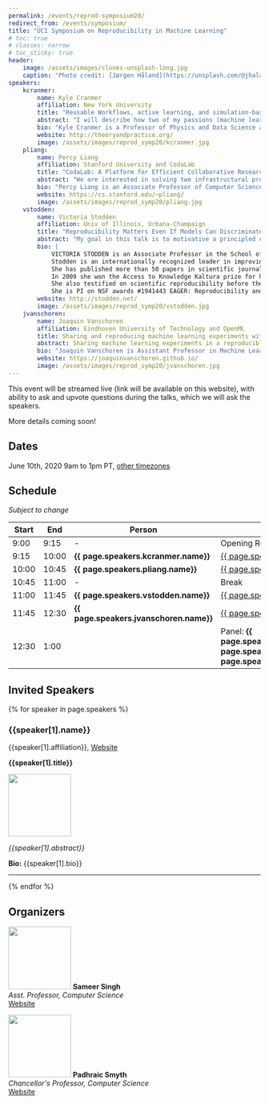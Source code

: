 ```yaml
---
permalink: /events/reprod-symposium20/
redirect_from: /events/symposium/
title: "UCI Symposium on Reproducibility in Machine Learning"
# toc: true
# classes: narrow
# toc_sticky: true
header:
    image: /assets/images/clones-unsplash-long.jpg
    caption: "Photo credit: [Jørgen Håland](https://unsplash.com/@jhaland?utm_source=unsplash&utm_medium=referral&utm_content=creditCopyText) on [Unsplash](https://unsplash.com/photos/4yOgRb_b_i4)"
speakers:
    kcranmer:
        name: Kyle Cranmer
        affiliation: New York University
        title: "Reusable Workflows, active learning, and simulation-based inference"
        abstract: "I will describe how two of my passions (machine learning and reproducible workflows) unexpectedly came together. In the context of particle physics, reproducibility is a serious challenge as the data analysis for a typical paper involves large teams working with heterogeneous software environments and loosely connected, informal workflows. However, reproducibility is not a particularly high priority for most physicists. Instead, we emphasized use cases that focused on reusing those workflows to answer new questions, and developed the REANA reproducible research data analysis platform to provide the needed functionality. Now we are developing APIs around these workflows and putting machine learning tools on top. For instance, we have active learning algorithms querying black box functions that are implemented by these workflows. Similarly, we use workflows to wrap complex simulation chains, which provide a causal, generative model with an intractable likelihood. Our recent work on likelihood-free inference (or simulation-based inference), which uses deep learning, leverages these workflows and raises new research questions when viewed holistically."
        bio: "Kyle Cranmer is a Professor of Physics and Data Science at New York University. He is an experimental particle physicists working, primarily, on the Large Hadron Collider, based in Geneva, Switzerland. Professor Cranmer obtained his Ph.D. in Physics from the University of Wisconsin-Madison in 2005 and his B.A. in Mathematics and Physics from Rice University. He was awarded the Presidential Early Career Award for Science and Engineering in 2007 and the National Science Foundation's Career Award in 2009. Professor Cranmer developed a framework that enables collaborative statistical modeling, which was used extensively for the discovery of the Higgs boson in July, 2012. His current interests are at the intersection of physics, statistics, and machine learning."
        website: http://theoryandpractice.org/
        image: /assets/images/reprod_symp20/kcranmer.jpg
    pliang:
        name: Percy Liang
        affiliation: Stanford University and CodaLab
        title: "CodaLab: A Platform for Efficient Collaborative Research"
        abstract: "We are interested in solving two infrastructural problems in data-centric fields such as machine learning: First, an inordinate amount of time is spent on preprocessing datasets, getting other people's code to run, writing evaluation/visualization scripts, with much of this effort duplicated across different research groups.  Second, a only static set of final results are ever published, leaving it up to the reader to guess how the various methods would fare in unreported scenarios.  I will present CodaLab, a new platform which aims to tackle these two problems by creating an online community around sharing and executing immutable components called bundles, thereby streamlining the research process."
        bio: "Percy Liang is an Associate Professor of Computer Science at Stanford University (B.S. from MIT, 2004; Ph.D. from UC Berkeley, 2011).  His two research goals are (i) to make machine learning more robust, fair, and interpretable; and (ii) to make computers easier to communicate with through natural language.  His awards include the Presidential Early Career Award for Scientists and Engineers (2019), IJCAI Computers and Thought Award (2016), an NSF CAREER Award (2016), a Sloan Research Fellowship (2015), and a Microsoft Research Faculty Fellowship (2014)."
        website: https://cs.stanford.edu/~pliang/
        image: /assets/images/reprod_symp20/pliang.jpg
    vstodden:
        name: Victoria Stodden
        affiliation: Univ of Illinois, Urbana-Champaign
        title: "Reproducibility Matters Even If Models Can Discriminate Perfectly Between Chihuahuas and Blueberry Muffins"
        abstract: "My goal in this talk is to motivative a principled connection between reproducibility and Machine Learning, and show how this connection suggests a new set of fundamental ML research questions. Starting from a counterfactual - suppose a trained model achieves perfect prediction on the test data - brings into focus two rationales for reproducibility 1) methodological and scientific: evaluating expected model performance on extrapolated data; comparing and benchmarking model performance; assessing model refinements and changes to the training set; and assessing software implementation and computational system impact on model prediction performance; and 2) ethical: computational transparency; model interpretability; efficiency and productivity. I will present work that demonstrates the value and importance of these rationales in practice. AIM, an Abstraction for Improving Machine Learning, is a novel structure leveraging reproducibility for assessing winners in ML tournaments such as Kaggle and CodaLab Competitions. AIM presents a structured delivery of the ML pipeline to enable the direct evaluation, comparison, and re-use of defined workflow steps. AIM is demonstrated on the famous leukemia classification dataset (Golub '99) to illustrate the connection between ML and reproducibility."
        bio: |
            VICTORIA STODDEN is an Associate Professor in the School of Information Sciences at the University of Illinois at Urbana Champaign, with affiliate appointments in the Departments of Statistics and Computer Science, the School of Law, and the National Center for Supercomputer Applications. She received a Ph.D. in Statistics from Stanford University and a Law Degree from Stanford Law School. She graduated magna cum laude with her Bachelor’s in Economics from the University of Ottawa and holds a master’s degree in Economics from the University of British Columbia. She held the Kauffman Innovation fellowship at Yale Law School and was a Berkman Klein fellow at Harvard Law School. She was a postdoctoral researcher at MIT and has held faculty positions at the University of California, Berkeley and Columbia University, before accepting a tenured position at the University of Illinois at Urbana Champaign.<br>
            Stodden is an internationally recognized leader in improving the reliability of scientific results in the face of increasingly sophisticated computational approaches to research: understanding when and how inferences from data are valid and reproducible, what it means to have replicated a result, the effect of big data and computation on scientific inference, the design and implementation of scientific validation systems, standards of openness and transparency for data and code sharing, and resolving legal and policy barriers to disseminating reproducible research.<br>
            She has published more than 50 papers in scientific journals and conference proceedings, and has co-edited two professional books, published in 2014, Privacy, Big Data, and the Public Good: Frameworks for Engagement, published by Cambridge University Press and Implementing Reproducible Research, published by Taylor & Francis.<br>
            In 2009 she won the Access to Knowledge Kaltura prize for her publication on legal issues in reproducible research and scientific innovation. She serves on the Advisory Committee for the National Academy of Engineering Online Ethics Center for Ethics Education in Engineering and Science, and has served on the National Academies of Science, Engineering, and Medicine committees: “Reproducibility and Replication in Science” and “Fostering Research Integrity” and the NASEM Roundtable on "Data Science Post-Secondary Education." She co-chaired the National Science Foundation Advisory Committee for Cyberinfrastructure and was a member of the National Science Foundation Directorate for Computer and Information Science and Engineering (CISE) Advisory Committee. She has been quoted in The Economist (2013) and interviewed by publications such as Nature (2016) on research reproducibility.<br>
            She also testified on scientific reproducibility before the Congressional House Committee on Science, Space and Technology for the March 5, 2013 hearing on Scientific Integrity & Transparency.<br>
            She is PI on NSF awards #1941443 EAGER: Reproducibility and Cyberinfrastructure for Computational and Data-Enabled Science, and #1839010: EAGER: Preserve/Destroy Decisions for Simulation Data in Computational Physics and Beyond; and she is co-PI on the NSF award #1541450: CC*DNI DIBBS: Merging Science and Cyberinfrastructure Pathways: The Whole Tale. Her website is <a href="https://stodden.net">https://stodden.net</a>.
        website: http://stodden.net/
        image: /assets/images/reprod_symp20/vstodden.jpg
    jvanschoren:
        name: Joaquin Vanschoren
        affiliation: Eindhoven University of Technology and OpenML
        title: Sharing and reproducing machine learning experiments with OpenML
        abstract: Sharing machine learning experiments in a reproducible way is a lot of work. However, what if we could automatically track every detail of our experiments and share them together with our results? OpenML is an open online platform where one cannot only share datasets, but also entire machine experiments. It has integrations into many machine learning libraries so that experiments run with these libraries are automatically shared in a fully reproducible way. This also means that the shared experiments can be used in many innovative ways. This talk will cover what is possible today, our experiences with making experiments reproducible, as well as open problems and future plans.
        bio: "Joaquin Vanschoren is Assistant Professor in Machine Learning at the Eindhoven University of Technology. His research focuses on machine learning, meta-learning, and understanding and automating learning. He founded and leads OpenML.org, an open science platform for reproducible machine learning. He received several demo and open data awards, has been tutorial speaker at NeurIPS and ECMLPKDD, and invited speaker at ECDA, StatComp, AutoML@ICML, CiML@NIPS, DEEM@SIGMOD, AutoML@PRICAI, MLOSS@NIPS, and many other occasions. He co-organizes the AutoML and meta-learning workshop series at NIPS and ICML and is co-editor of the book ’Automatic Machine Learning: Methods, Systems, Challenges’."
        website: https://joaquinvanschoren.github.io/
        image: /assets/images/reprod_symp20/jvanschoren.jpg
---
```


This event will be streamed live (link will be available on this website), with ability to ask and upvote questions during the talks, which we will ask the speakers.

More details coming soon!

## Dates

June 10th, 2020
9am to 1pm PT, [other timezones](https://www.timeanddate.com/worldclock/converter.html?iso=20200529T160000&p1=840&p2=179&p3=136)

## Schedule

_Subject to change_

| Start 	| End   	| Person             	| Topic           	|
|-------	|-------	|--------------------	|-----------------	|
| 9:00  	| 9:15  	| -                  	| Opening Remarks 	|
| 9:15  	| 10:00 	| **{{ page.speakers.kcranmer.name}}** | [{{ page.speakers.kcranmer.title}}](#kcranmer) |
| 10:00  	| 10:45 	| **{{ page.speakers.pliang.name}}** | [{{ page.speakers.pliang.title}}](#pliang) |
| 10:45 	| 11:00 	| -                  	| Break           	|
| 11:00  	| 11:45 	| **{{ page.speakers.vstodden.name}}** | [{{ page.speakers.vstodden.title}}](#vstodden) |
| 11:45  	| 12:30 	| **{{ page.speakers.jvanschoren.name}}** | [{{ page.speakers.jvanschoren.title}}](#jvanschoren) |
| 12:30 	| 1:00  	|                    	| Panel: **{{ page.speakers.kcranmer.name}}**, **{{ page.speakers.vstodden.name}}**, **{{ page.speakers.jvanschoren.name}}**	|

## Invited Speakers

<div>
{% for speaker in page.speakers %}
    <h3 id="{{speaker[0]}}">{{speaker[1].name}}</h3>
    {{speaker[1].affiliation}}, <a href="{{speaker[1].website}}" class="btn btn">Website</a>    
    <div>
    <p><b>{{speaker[1].title}}</b></p>
    <img class="align-left" width="125px" src="{{ site.url }}{{ site.baseurl }}{{ speaker[1].image }}">
    <p><i>{{speaker[1].abstract}}</i></p>
    <p><b>Bio:</b> {{speaker[1].bio}}</p>
    </div>
    <hr>
{% endfor %}
</div>

## Organizers

<div>
<p>
<img class="align-left" width="125px" src="{{ site.url }}{{ site.baseurl }}/assets/images/sameer-singh.jpg">
<b>Sameer Singh</b><br/>
<i>Asst. Professor, Computer Science</i><br>
<a href="http://sameersingh.org" class="btn btn">Website</a>
</p>
</div>
<div>
<p>
<img class="align-left" width="125px" src="{{ site.url }}{{ site.baseurl }}/assets/images/padhraic-smyth.jpg">
<b>Padhraic Smyth</b><br/>
<i>Chancellor's Professor, Computer Science</i><br>
<a href="https://www.ics.uci.edu/~smyth/" class="btn">Website</a>
</p>
</div>
